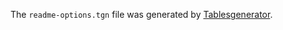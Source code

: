 The `readme-options.tgn` file was generated by [Tablesgenerator](https://www.tablesgenerator.com/markdown_tables#).

